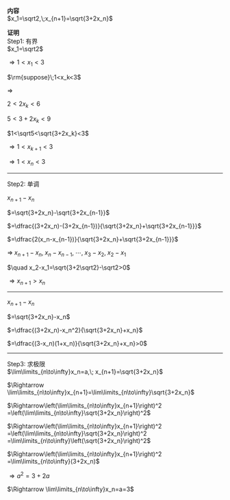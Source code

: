 **内容**  
$x_1=\sqrt2,\;x_{n+1}=\sqrt{3+2x_n}$  
  
**证明**  
Step1: 有界  
$x_1=\sqrt2$  
  
$\Rightarrow 1<x_1<3$  
  
$\rm{suppose}\;1<x_k<3$  
  
$\Rightarrow$  
  
$2<2x_k<6$  
  
$5<3+2x_k<9$  
  
$1<\sqrt5<\sqrt{3+2x_k}<3$  
  
$\Rightarrow 1<x_{k+1}<3$  
  
$\Rightarrow 1<x_{n}<3$  
  
---  
  
Step2: 单调  
  
$x_{n+1}-x_n$  
  
$=\sqrt{3+2x_n}-\sqrt{3+2x_{n-1}}$  
  
$=\dfrac{(3+2x_n)-(3+2x_{n-1})}{\sqrt{3+2x_n}+\sqrt{3+2x_{n-1}}}$  
  
$=\dfrac{2(x_n-x_{n-1})}{\sqrt{3+2x_n}+\sqrt{3+2x_{n-1}}}$  
  
$\Rightarrow\;x_{n+1}-x_n,\;x_{n}-x_{n-1},\;\cdots,\;x_3-x_2,\;x_2-x_1$  
  
$\quad x_2-x_1=\sqrt{3+2\sqrt2}-\sqrt2>0$  
  
$\Rightarrow x_{n+1}>x_n$  
  
---  
  
$x_{n+1}-x_n$  
  
$=\sqrt{3+2x_n}-x_n$  
  
$=\dfrac{(3+2x_n)-x_n^2}{\sqrt{3+2x_n}+x_n}$  
  
$=\dfrac{(3-x_n)(1+x_n)}{\sqrt{3+2x_n}+x_n}>0$  
  
---  
  
Step3: 求极限  
$\lim\limits_{n\to\infty}x_n=a,\; x_{n+1}=\sqrt{3+2x_n}$  
  
$\Rightarrow \lim\limits_{n\to\infty}x_{n+1}=\lim\limits_{n\to\infty}\sqrt{3+2x_n}$  
  
$\Rightarrow\left(\lim\limits_{n\to\infty}x_{n+1}\right)^2  
=\left(\lim\limits_{n\to\infty}\sqrt{3+2x_n}\right)^2$  
  
$\Rightarrow\left(\lim\limits_{n\to\infty}x_{n+1}\right)^2  
=\left(\lim\limits_{n\to\infty}\sqrt{3+2x_n}\right)^2  
=\lim\limits_{n\to\infty}\left(\sqrt{3+2x_n}\right)^2$  
  
$\Rightarrow\left(\lim\limits_{n\to\infty}x_{n+1}\right)^2  
=\lim\limits_{n\to\infty}(3+2x_n)$  
  
$\Rightarrow a^2=3+2a$  
  
$\Rightarrow \lim\limits_{n\to\infty}x_n=a=3$  

